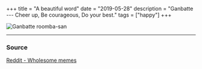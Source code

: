 +++
title = "A beautiful word"
date = "2019-05-28"
description = "Ganbatte --- Cheer up, Be courageous, Do your best."
tags = ["happy"]
+++

<img class="post-image post-image-75" src="/img/ganbatte.jpg" alt="Ganbatte roomba-san">

---

### Source

[Reddit - Wholesome memes](https://www.reddit.com/r/wholesomememes/comments/ar5er6/ganbatte_roombasan/)
